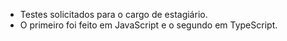* Testes solicitados para o cargo de estagiário.
* O primeiro foi feito em JavaScript e o segundo em TypeScript.
